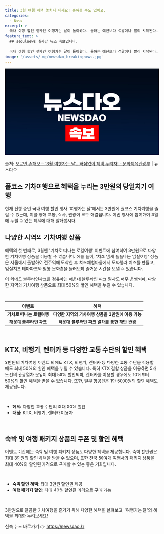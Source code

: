 ```yaml
---
title: 3월 여행 혜택 놓치지 마세요! 손해볼 수도 있어요.
categories:
  - News
excerpt: >
  국내 여행 할인 행사인 여행가는 달이 돌아왔다. 올해는 예년보다 석달이나 빨리 시작된다. 위축된 경기를 살리…
feature_text: >
  ## seoulnews 실시간 뉴스 속보입니다.

  국내 여행 할인 행사인 여행가는 달이 돌아왔다. 올해는 예년보다 석달이나 빨리 시작된다. 위축된 경기를 살리…
image: '/assets/img/newsdao_breakingnews.jpg'
---
```


![뉴스다오 속보](/assets/img/newsdao_breakingnews.jpg)

<p>출처: <a href="https://newsdao.kr/3238" rel="dofollow">모르면 손해보는 ‘3월 여행가는 달’…빠짐없이 혜택 누리자! - 문화체육관광부</a> | 뉴스다오</p>

<h2>풀코스 기차여행으로 혜택을 누리는 3만원의 당일치기 여행</h2>

현재 진행 중인 국내 여행 할인 행사 '여행가는 달'에서는 3만원에 풀코스 기차여행을 즐길 수 있는데, 이를 통해 교통, 식사, 관광이 모두 해결됩니다. 이번 행사에 참여하여 3월에 누릴 수 있는 혜택에 대해 알아봅시다.

<h2 data-ke-size="size26">다양한 지역의 기차여행 상품</h2>

혜택의 첫 번째로, 3월엔 '기차로 떠나는 로컬여행' 이벤트에 참여하여 3만원으로 다양한 기차여행 상품을 이용할 수 있습니다. 예를 들어, '치즈 냄새 폴폴나는 임실여행' 상품은 서울에서 출발하여 전주역에 도착한 후 치즈체험마을에서 모짜렐라 치즈를 만들고, 임실치즈 테마파크와 필봉 문화촌을 둘러보며 즐거운 시간을 보낼 수 있습니다.

이 외에도 블루라인파크를 경유하는 해운대 블루라인 파크 열차도 매주 운행되며, 다양한 지역의 기차여행 상품으로 최대 50%의 할인 혜택을 누릴 수 있습니다.

<p data-ke-size="size16">&nbsp;</p>

<table>
<thead>
<tr>
<th><b>이벤트</b></th>
<th><b>혜택</b></th>
</tr>
</thead>
<tbody>
<tr>
<td style="text-align: center; height: 17px;"><b>기차로 떠나는 로컬여행</b></td>
<td style="text-align: center; height: 17px;"><b>다양한 지역의 기차여행 상품을 3만원에 이용 가능</b></td>
</tr>
<tr>
<td style="text-align: center; height: 17px;"><b>해운대 블루라인 파크</b></td>
<td style="text-align: center; height: 17px;"><b>해운대 블루라인 파크 열차를 통한 해안 관광</b></td>
</tr>
</tbody>
</table>

<p data-ke-size="size16">&nbsp;</p>

<h2 data-ke-size="size26">KTX, 비행기, 렌터카 등 다양한 교통 수단의 할인 혜택</h2>

3만원의 기차여행 이벤트 외에도 KTX, 비행기, 렌터카 등 다양한 교통 수단을 이용할 때도 최대 50%의 할인 혜택을 누릴 수 있습니다. 특히 KTX 결합 상품을 이용하면 5개 노선의 관광열차 운임이 최대 50% 할인되며, 렌터카를 이용할 경우에도 10%부터 50%의 할인 혜택을 받을 수 있습니다. 또한, 일부 항공편은 1만 5000원의 할인 혜택도 제공됩니다.

<p data-ke-size="size16">&nbsp;</p>

<ul>
<li><b>혜택:</b> 다양한 교통 수단의 최대 50% 할인</li>
<li><b>대상:</b> KTX, 비행기, 렌터카 이용자</li>
</ul>

<p data-ke-size="size16">&nbsp;</p>

<h2 data-ke-size="size26">숙박 및 여행 패키지 상품의 쿠폰 및 할인 혜택</h2>

이벤트 기간에는 숙박 및 여행 패키지 상품도 다양한 혜택을 제공합니다. 숙박 할인권은 최대 3만원의 할인 혜택을 받을 수 있으며, 또한 전국 50여개 여행사의 패키지 상품을 최대 40%의 할인된 가격으로 구매할 수 있는 좋은 기회입니다.

<p data-ke-size="size16">&nbsp;</p>

<ul>
<li><b>숙박 할인 혜택:</b> 최대 3만원 할인권 제공</li>
<li><b>여행 패키지 할인:</b> 최대 40% 할인된 가격으로 구매 가능</li>
</ul>

<p data-ke-size="size16">&nbsp;</p>

3만원으로 달콤한 기차여행을 즐기기 위해 다양한 혜택을 살펴보고, '여행가는 달'의 혜택을 최대한 누려보세요! 

신속 뉴스 바로가기 👉 <a href="https://newsdao.kr" rel="dofollow">https://newsdao.kr</a>


